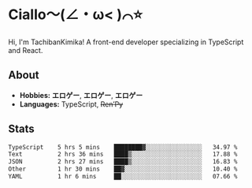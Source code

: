 # Ciallo～(∠・ω< )⌒⭐️

Hi, I'm TachibanKimika! A front-end developer specializing in TypeScript and React.

## About
- **Hobbies:** **エロゲー**, **エロゲー**, **エロゲー**
- **Languages:** TypeScript, ~~Ren’Py~~

## Stats
<!--START_SECTION:waka-->

```txt
TypeScript    5 hrs 5 mins    ████████▓░░░░░░░░░░░░░░░░   34.97 %
Text          2 hrs 36 mins   ████▒░░░░░░░░░░░░░░░░░░░░   17.88 %
JSON          2 hrs 27 mins   ████▒░░░░░░░░░░░░░░░░░░░░   16.83 %
Other         1 hr 30 mins    ██▓░░░░░░░░░░░░░░░░░░░░░░   10.40 %
YAML          1 hr 6 mins     ██░░░░░░░░░░░░░░░░░░░░░░░   07.66 %
```

<!--END_SECTION:waka-->

<!-- ![Metrics](https://metrics.lecoq.io/TachibanaKimika?template=classic&base.activity=0&base.community=0&base.repositories=0&languages=1&isocalendar=1&isocalendar.duration=half-year&languages.limit=8&languages.sections=most-used&languages.colors=github&languages.threshold=0%25&languages.indepth=false&languages.recent.load=300&languages.recent.days=14&config.timezone=Asia%2FShanghai)
 -->

